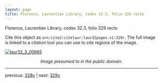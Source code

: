```yaml
---
layout: page
title: Florence, Laurentian Library, codex 32.3, folio 329 recto
---
```


Florence, Laurentian Library, codex 32.3, folio 329 recto

Cite this object as `urn:cite2:citelaur:laur32pages.v1:329r`.  The full image is linked to a citation tool you can use to cite regions of the image.

[![laur32_3_00665](http://www.homermultitext.org/iipsrv?IIIF=/project/homer/pyramidal/deepzoom/citelaur/laur32imgs/v1/laur32_3_00665.tif/full/800,/0/default.jpg)](http://www.homermultitext.org/ict2/?urn=urn:cite2:citelaur:laur32imgs.v1:laur32_3_00665) 

<p style="text-align: center; font-style: italic;">Image presumed to in the public domain.</p>

---

previous: [328v](../328v/) | next: [329v](../329v/)